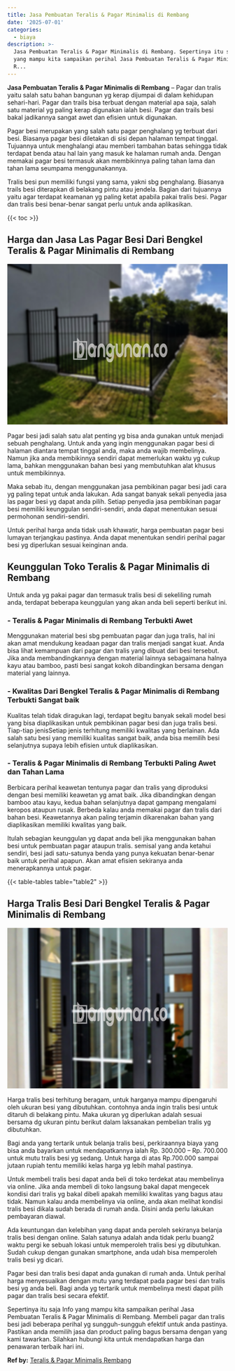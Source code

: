 ```yaml
---
title: Jasa Pembuatan Teralis & Pagar Minimalis di Rembang
date: '2025-07-01'
categories:
  - biaya
description: >-
  Jasa Pembuatan Teralis & Pagar Minimalis di Rembang. Sepertinya itu saja Info
  yang mampu kita sampaikan perihal Jasa Pembuatan Teralis & Pagar Minimalis di
  R...
---
```


**Jasa Pembuatan Teralis & Pagar Minimalis di Rembang** – Pagar dan tralis yaitu salah satu bahan bangunan yg kerap dijumpai di dalam kehidupan sehari-hari. Pagar dan trails bisa terbuat dengan material apa saja, salah satu material yg paling kerap digunakan ialah besi. Pagar dan trails besi bakal jadikannya sangat awet dan efisien untuk digunakan.

Pagar besi merupakan yang salah satu pagar penghalang yg terbuat dari besi. Biasanya pagar besi diletakan di sisi depan halaman tempat tinggal. Tujuannya untuk menghalangi atau memberi tambahan batas sehingga tidak terdapat benda atau hal lain yang masuk ke halaman rumah anda. Dengan memakai pagar besi termasuk akan membikinnya paling tahan lama dan tahan lama seumpama menggunakannya.

Tralis besi pun memiliki fungsi yang sama, yakni sbg penghalang. Biasanya trails besi diterapkan di belakang pintu atau jendela. Bagian dari tujuannya yaitu agar terdapat keamanan yg paling ketat apabila pakai tralis besi. Pagar dan tralis besi benar-benar sangat perlu untuk anda aplikasikan.

{{< toc >}}

## Harga dan Jasa Las Pagar Besi Dari Bengkel Teralis & Pagar Minimalis di Rembang

![Jasa Pembuatan Teralis & Pagar Minimalis di Rembang](/images/pagar-minimalis-murah-54.png)

Pagar besi jadi salah satu alat penting yg bisa anda gunakan untuk menjadi sebuah penghalang. Untuk anda yang ingin menggunakan pagar besi di halaman diantara tempat tinggal anda, maka anda wajib membelinya. Namun jika anda membikinnya sendiri dapat memerlukan waktu yg cukup lama, bahkan menggunakan bahan besi yang membutuhkan alat khusus untuk membikinnya.

Maka sebab itu, dengan menggunakan jasa pembikinan pagar besi jadi cara yg paling tepat untuk anda lakukan. Ada sangat banyak sekali penyedia jasa las pagar besi yg dapat anda pilih. Setiap penyedia jasa pembikinan pagar besi memiliki keunggulan sendiri-sendiri, anda dapat menentukan sesuai permohonan sendiri-sendiri.

Untuk perihal harga anda tidak usah khawatir, harga pembuatan pagar besi lumayan terjangkau pastinya. Anda dapat menentukan sendiri perihal pagar besi yg diperlukan sesuai keinginan anda.

## Keunggulan Toko Teralis & Pagar Minimalis di Rembang

Untuk anda yg pakai pagar dan termasuk tralis besi di sekeliling rumah anda, terdapat beberapa keunggulan yang akan anda beli seperti berikut ini.

### \- Teralis & Pagar Minimalis di Rembang Terbukti Awet

Menggunakan material besi sbg pembuatan pagar dan juga tralis, hal ini akan amat mendukung keadaan pagar dan tralis menjadi sangat kuat. Anda bisa lihat kemampuan dari pagar dan tralis yang dibuat dari besi tersebut. Jika anda membandingkannya dengan material lainnya sebagaimana halnya kayu atau bamboo, pasti besi sangat kokoh dibandingkan bersama dengan material yang lainnya.

### \- Kwalitas Dari Bengkel Teralis & Pagar Minimalis di Rembang Terbukti Sangat baik

Kualitas telah tidak diragukan lagi, terdapat begitu banyak sekali model besi yang bisa diaplikasikan untuk pembikinan pagar besi dan juga tralis besi. Tiap-tiap jenisSetiap jenis terhitung memiliki kwalitas yang berlainan. Ada salah satu besi yang memiliki kualitas sangat baik, anda bisa memilih besi selanjutnya supaya lebih efisien untuk diaplikasikan.

### \- Teralis & Pagar Minimalis di Rembang Terbukti Paling Awet dan Tahan Lama

Berbicara perihal keawetan tentunya pagar dan tralis yang diproduksi dengan besi memiliki keawetan yg amat baik. Jika dibandingkan dengan bamboo atau kayu, kedua bahan selanjutnya dapat gampang mengalami keropos ataupun rusak. Berbeda kalau anda memakai pagar dan tralis dari bahan besi. Keawetannya akan paling terjamin dikarenakan bahan yang diaplikasikan memiliki kwalitas yang baik.

Itulah sebagian keunggulan yg dapat anda beli jika menggunakan bahan besi untuk pembuatan pagar ataupun tralis. semisal yang anda ketahui sendiri, besi jadi satu-satunya benda yang punya kekuatan benar-benar baik untuk perihal apapun. Akan amat efisien sekiranya anda menerapkannya untuk pagar.

{{< table-tables table="table2" >}}

## Harga Tralis Besi Dari Bengkel Teralis & Pagar Minimalis di Rembang

![Jasa Pembuatan Teralis & Pagar Minimalis di Rembang](/images/teralis-minimalis-murah-39.png)

Harga tralis besi terhitung beragam, untuk harganya mampu dipengaruhi oleh ukuran besi yang dibutuhkan. contohnya anda ingin tralis besi untuk ditaruh di belakang pintu. Maka ukuran yg diperlukan adalah sesuai bersama dg ukuran pintu berikut dalam laksanakan pembelian tralis yg dibutuhkan.

Bagi anda yang tertarik untuk belanja tralis besi, perkiraannya biaya yang bisa anda bayarkan untuk mendapatkannya ialah Rp. 300.000 – Rp. 700.000 untuk mutu tralis besi yg sedang. Untuk harga di atas Rp.700.000 sampai jutaan rupiah tentu memiliki kelas harga yg lebih mahal pastinya.

Untuk membeli tralis besi dapat anda beli di toko terdekat atau membelinya via online. Jika anda membeli di toko langsung bakal dapat mengecek kondisi dari tralis yg bakal dibeli apakah memiliki kwalitas yang bagus atau tidak. Namun kalau anda membelinya via online, anda akan melihat kondisi tralis besi dikala sudah berada di rumah anda. Disini anda perlu lakukan pembayaran diawal.

Ada keuntungan dan kelebihan yang dapat anda peroleh sekiranya belanja tralis besi dengan online. Salah satunya adalah anda tidak perlu buang2 waktu pergi ke sebuah lokasi untuk memperoleh tralis besi yg dibutuhkan. Sudah cukup dengan gunakan smartphone, anda udah bisa memperoleh tralis besi yg dicari.

Pagar besi dan tralis besi dapat anda gunakan di rumah anda. Untuk perihal harga menyesuaikan dengan mutu yang terdapat pada pagar besi dan tralis besi yg anda beli. Bagi anda yg tertarik untuk membelinya mesti dapat pilih pagar dan tralis besi secara efektif.

Sepertinya itu saja Info yang mampu kita sampaikan perihal Jasa Pembuatan Teralis & Pagar Minimalis di Rembang. Membeli pagar dan tralis besi jadi beberapa perihal yg sungguh-sungguh efektif untuk anda pastinya. Pastikan anda memilih jasa dan product paling bagus bersama dengan yang kami tawarkan. Silahkan hubungi kita untuk mendapatkan harga dan penawaran terbaik hari ini.

**Ref by:** [Teralis & Pagar Minimalis Rembang](https://id.wikipedia.org/wiki/Teralis)
